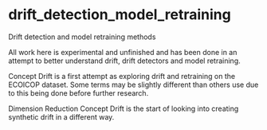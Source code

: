 # drift_detection_model_retraining
Drift detection and model retraining methods

All work here is experimental and unfinished and has been done in an attempt to better understand drift, drift detectors and model retraining.

Concept Drift is a first attempt as exploring drift and retraining on the ECOICOP dataset. Some terms may be slightly different than others use due to this being done before further research.

Dimension Reduction Concept Drift is the start of looking into creating synthetic drift in a different way.

